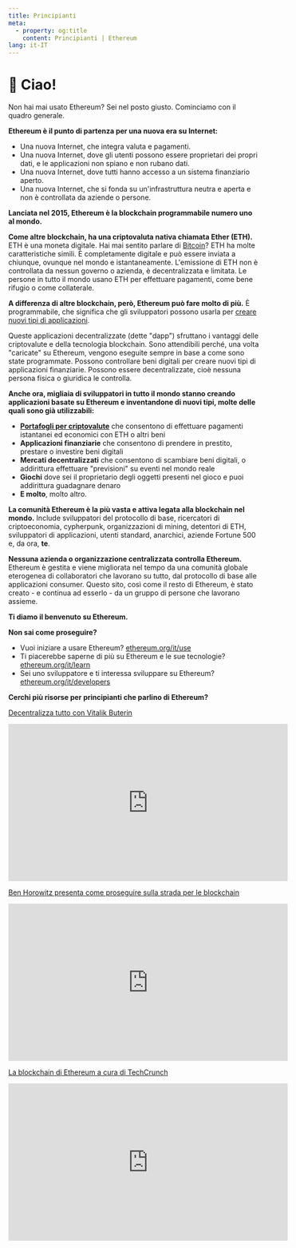 ```yaml
---
title: Principianti
meta:
  - property: og:title
    content: Principianti | Ethereum
lang: it-IT
---
```


# 👋 Ciao!

Non hai mai usato Ethereum? Sei nel posto giusto. Cominciamo con il quadro generale.

**Ethereum è il punto di partenza per una nuova era su Internet:**

- Una nuova Internet, che integra valuta e pagamenti.
- Una nuova Internet, dove gli utenti possono essere proprietari dei propri dati, e le applicazioni non spiano e non rubano dati.
- Una nuova Internet, dove tutti hanno accesso a un sistema finanziario aperto.
- Una nuova Internet, che si fonda su un'infrastruttura neutra e aperta e non è controllata da aziende o persone.

**Lanciata nel 2015, Ethereum è la blockchain programmabile numero uno al mondo.**

**Come altre blockchain, ha una criptovaluta nativa chiamata Ether (ETH).** ETH è una moneta digitale. Hai mai sentito parlare di [Bitcoin](http://bitcoin.org/)? ETH ha molte caratteristiche simili. È completamente digitale e può essere inviata a chiunque, ovunque nel mondo e istantaneamente. L'emissione di ETH non è controllata da nessun governo o azienda, è decentralizzata e limitata. Le persone in tutto il mondo usano ETH per effettuare pagamenti, come bene rifugio o come collaterale.

**A differenza di altre blockchain, però, Ethereum può fare molto di più.** È programmabile, che significa che gli sviluppatori possono usarla per [creare nuovi tipi di applicazioni](/it/use/#1-use-an-application-built-on-ethereum).

Queste applicazioni decentralizzate (dette "dapp") sfruttano i vantaggi delle criptovalute e della tecnologia blockchain. Sono attendibili perché, una volta "caricate" su Ethereum, vengono eseguite sempre in base a come sono state programmate. Possono controllare beni digitali per creare nuovi tipi di applicazioni finanziarie. Possono essere decentralizzate, cioè nessuna persona fisica o giuridica le controlla.

**Anche ora, migliaia di sviluppatori in tutto il mondo stanno creando applicazioni basate su Ethereum e inventandone di nuovi tipi, molte delle quali sono già utilizzabili:**

- [**Portafogli per criptovalute**](/it/use/#_3-cos-e-un-portafoglio-e-quale-devo-usare) che consentono di effettuare pagamenti istantanei ed economici con ETH o altri beni
- **Applicazioni finanziarie** che consentono di prendere in prestito, prestare o investire beni digitali
- **Mercati decentralizzati** che consentono di scambiare beni digitali, o addirittura effettuare "previsioni" su eventi nel mondo reale
- **Giochi** dove sei il proprietario degli oggetti presenti nel gioco e puoi addirittura guadagnare denaro
- **E molto**, molto altro.

**La comunità Ethereum è la più vasta e attiva legata alla blockchain nel mondo.** Include sviluppatori del protocollo di base, ricercatori di criptoeconomia, cypherpunk, organizzazioni di mining, detentori di ETH, sviluppatori di applicazioni, utenti standard, anarchici, aziende Fortune 500 e, da ora, **te**.

**Nessuna azienda o organizzazione centralizzata controlla Ethereum.** Ethereum è gestita e viene migliorata nel tempo da una comunità globale eterogenea di collaboratori che lavorano su tutto, dal protocollo di base alle applicazioni consumer. Questo sito, così come il resto di Ethereum, è stato creato - e continua ad esserlo - da un gruppo di persone che lavorano assieme.

**Ti diamo il benvenuto su Ethereum.**

**Non sai come proseguire?**

- Vuoi iniziare a usare Ethereum? [ethereum.org/it/use](/it/use/)
- Ti piacerebbe saperne di più su Ethereum e le sue tecnologie? [ethereum.org/it/learn](/it/learn/)
- Sei uno sviluppatore e ti interessa sviluppare su Ethereum? [ethereum.org/it/developers](/it/developers/)

**Cerchi più risorse per principianti che parlino di Ethereum?**

[Decentralizza tutto con Vitalik Buterin](https://youtu.be/WSN5BaCzsbo)

<div class="iframe-container">
  <iframe width="560" height="315" src="https://www.youtube.com/embed/WSN5BaCzsbo" frameborder="0" allow="accelerometer; autoplay; encrypted-media; gyroscope; picture-in-picture" allowfullscreen></iframe>
</div>

[Ben Horowitz presenta come proseguire sulla strada per le blockchain](https://www.youtube.com/watch?v=l9jvKWKmRfs&feature=youtu.be)

<div class="iframe-container">
  <iframe width="560" height="315" src="https://www.youtube.com/embed/l9jvKWKmRfs" frameborder="0" allow="accelerometer; autoplay; encrypted-media; gyroscope; picture-in-picture" allowfullscreen></iframe>
</div>

[La blockchain di Ethereum a cura di TechCrunch](https://www.youtube.com/watch?v=WfULutvxvzY)

<div class="iframe-container">
  <iframe width="560" height="315" src="https://www.youtube.com/embed/WfULutvxvzY" frameborder="0" allow="accelerometer; autoplay; encrypted-media; gyroscope; picture-in-picture" allowfullscreen></iframe>
</div>
